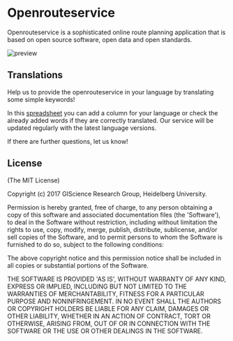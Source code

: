 # Openrouteservice

Openrouteservice is a sophisticated online route planning application that is based on open source software, open data and open standards.

![preview](https://cloud.githubusercontent.com/assets/10322094/26202903/63ccd808-3bd9-11e7-9a89-f06ad50d583e.png)

## Translations

Help us to provide the openrouteservice in your language by translating some simple keywords!

In this [spreadsheet](https://docs.google.com/spreadsheets/d/1GzFPlVrqJBmUatfWft7v-vS_tfENGtAy0RHOv_5n3SU/edit#gid=0) you can add a column for your language or check the already added words if they are correctly translated. Our service will be updated regularly with the latest language versions.

If there are further questions, let us know!

## License

(The MIT License)

Copyright (c) 2017 GIScience Research Group, Heidelberg University.

Permission is hereby granted, free of charge, to any person obtaining a copy of this software and associated documentation files (the 'Software'), to deal in the Software without restriction, including without limitation the rights to use, copy, modify, merge, publish, distribute, sublicense, and/or sell copies of the Software, and to permit persons to whom the Software is furnished to do so, subject to the following conditions:

The above copyright notice and this permission notice shall be included in all copies or substantial portions of the Software.

THE SOFTWARE IS PROVIDED 'AS IS', WITHOUT WARRANTY OF ANY KIND, EXPRESS OR IMPLIED, INCLUDING BUT NOT LIMITED TO THE WARRANTIES OF MERCHANTABILITY, FITNESS FOR A PARTICULAR PURPOSE AND NONINFRINGEMENT. IN NO EVENT SHALL THE AUTHORS OR COPYRIGHT HOLDERS BE LIABLE FOR ANY CLAIM, DAMAGES OR OTHER LIABILITY, WHETHER IN AN ACTION OF CONTRACT, TORT OR OTHERWISE, ARISING FROM, OUT OF OR IN CONNECTION WITH THE SOFTWARE OR THE USE OR OTHER DEALINGS IN THE SOFTWARE.
